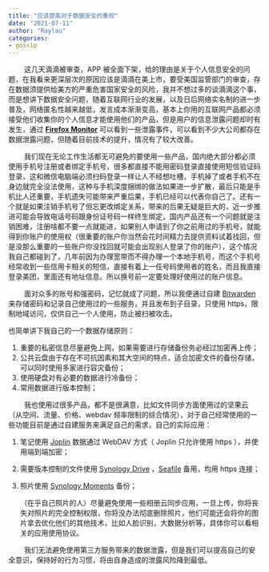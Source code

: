 ```yaml
---
title: "应该提高对于数据安全的重视"
date: "2021-07-11"
author: "Raylau"
categories:
- gossip
---
```




&nbsp; &nbsp; &nbsp; &nbsp; 这几天滴滴被审查，APP 被全面下架，给的理由是关于个人信息安全的问题，在我看来更深层次的原因应该是滴滴在美上市，要受美国监管部门的审查，存在数据须提供给美方的严重危害国家安全的风险，我并不想过多的谈滴滴这个事，而是想讲下数据安全问题，随着互联网行业的发展，以及日后网络实名制的进一步普及，网络匿名性越来越低，发言成本渐渐变高，基本上你用的互联网产品都必须接受他们收集你的个人信息才能使用他们的产品，但是用户的信息泄露问题却时有发生，通过 **[Firefox Monitor](https://monitor.firefox.com/breaches)** 可以看到一些泄露事件，可以看到不少大公司都存在数据泄露问题，但随着目前技术的提升，情况有了较大改善。

&nbsp; &nbsp; &nbsp; &nbsp; 我们现在无论工作生活都无可避免的要使用一些产品，国内绝大部分都必须使用手机号注册或者绑定手机号，很多都直接不能用密码登录直接使用短信验证码登录，这和微信电脑端必须扫码登录一样让人不经想吐槽，手机掉了或者手机不在身边就完全没法使用，这种与手机深度捆绑的做法如果进一步扩散，最后只能是手机比人还重要，手机遗失可能带来严重后果，手机已经可以代表你自己了。还有一个就是如果注销手机号了但忘更改绑定关系，带来的后果无疑是巨大的，近一步推进可能会导致电话号码跟身份证号码一样终生绑定，国内产品还有一个问题就是注销困难，注册啥都不要一点就能进，如果别人申请到了你之前用过的手机号，就能得到你账户的使用权（很重要的账户你当然会花时间精力去提供资料试着找回，但是没那么重要的一些账户你没找回就可能会出现别人登录了你的账户），这个情况我自己都碰到了，几年前因为办理宽带而不得办理一个本地手机号，而这个手机号经常收到一些信用卡相关的短信，直接有着上一任号码使用者的姓名，而且我直接登录美团，里面还有地址信息。所以换号前一定要处理好使用过的账户信息。

&nbsp; &nbsp; &nbsp; &nbsp; 面对众多的账号和强密码，记忆就成了问题，所以我便通过自建 [Bitwarden](https://bitwarden.com/) 来存储密码和记录自己使用过的一些服务，并且发布到子目录，只使用 https，限制地域访问，仅供自己一个人使用，防止被扫被攻击。

也简单讲下我自己的一个数据存储原则：

1. 重要的私密信息尽量避免上网，如果需要进行存储备份务必经过加密再上传；
2. 公共云盘由于存在不可抗因素和其大空间的特点，适合加密文件的备份存储，可以同时使用多家进行容灾备份；
3. 使用硬盘对有必要的数据进行冷备份；
4. 常用数据进行版本控制；

&nbsp; &nbsp; &nbsp; &nbsp; 我也使用过很多产品，都不是很满意，比如文件同步方面使用过的坚果云（从空间、流量、价格、webdav 频率限制的综合情况），对于自己经常使用的一些功能目前是通过自建服务来满足自己的需求，自己的实际应用：

1. 笔记使用 [Joplin](https://joplinapp.org/) 数据通过 WebDAV 方式（ Joplin 只允许使用 https ），并使用端到端加密；

2. 需要版本控制的文件使用 [Synology Drive](https://www.synology.com/zh-hk/dsm/feature/drive) ，[Seafile](https://www.seafile.com/) 备用，均用 https 连接；

3. 照片使用 [Synology Moments](https://www.synology.com/zh-hk/dsm/feature/moments) 备份；

   （在乎自己照片的人）尽量避免使用一些相册云同步应用，一旦上传，你将丧失对照片的完全控制权限，你将没办法彻底删除照片，他们可能还会将你的图片拿去优化他们的其他技术，比如人脸识别，大数据分析等，具体你可以看相关的应用使用协议。

&nbsp; &nbsp; &nbsp; &nbsp; 我们无法避免使用第三方服务带来的数据泄露，但是我们可以提高自己的安全意识，保持好的行为习惯，将由自身造成的泄露风险降到最低。